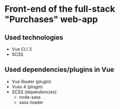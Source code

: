 # Front-end of the full-stack "Purchases" web-app

## Used technologies

- Vue CLI 3
- SCSS

## Used dependencies/plugins in Vue

- Vue Router (plugin)
- Vuex 4 (plugin)
- SCSS (dependencies):
  - node-sass
  - sass-loader
